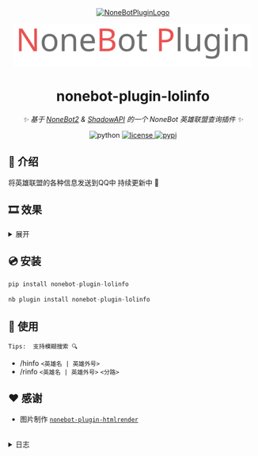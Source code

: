 <div align="center">

<a href="https://v2.nonebot.dev/store">
  <img src="https://raw.githubusercontent.com/A-kirami/nonebot-plugin-template/resources/nbp_logo.png" width="180" height="180" alt="NoneBotPluginLogo">
</a>

<p>
  <img src="https://raw.githubusercontent.com/lgc-NB2Dev/readme/main/template/plugin.svg" alt="NoneBotPluginText">
</p>

# nonebot-plugin-lolinfo

_✨ 基于 [NoneBot2](https://github.com/nonebot/nonebot2) & [ShadowAPI](https://api-dev.shadow403.cn/) 的一个 NoneBot 英雄联盟查询插件 ✨_

<img src="https://img.shields.io/badge/python-3.10+-blue.svg" alt="python">
<a href="./LICENSE">
  <img src="https://img.shields.io/github/license/shadow403/nonebot_plugin_lolinfo.svg" alt="license">
</a>
<a href="https://pypi.python.org/pypi/nonebot_plugin_lolinfo">
  <img src="https://img.shields.io/pypi/v/nonebot_plugin_lolinfo.svg" alt="pypi">
</a>

</div>

## 📖 介绍
将英雄联盟的各种信息发送到QQ中 持续更新中 🚧

## 🎞 效果
<details>
<summary> 展开 </summary>

`/hinfo 塞拉斯`
![](preview/塞拉斯_信息.png)

`/rinfo 塞拉斯 上`
![](preview/塞拉斯_排位.png)

</details>

## 💿 安装
```python
pip install nonebot-plugin-lolinfo
```

```python
nb plugin install nonebot-plugin-lolinfo
```

## 🎁 使用
`Tips:  支持模糊搜索 🔍`
- /hinfo `<英雄名 | 英雄外号>`
- /rinfo `<英雄名 | 英雄外号>` `<分路>`



## ❤ 感谢
- 图片制作 [`nonebot-plugin-htmlrender`](https://github.com/kexue-z/nonebot-plugin-htmlrender)

<br>

<details>
<summary> 日志 </summary>

`v0.1.0` 发布此项目

`v0.1.1` 修改 README.md

`v0.2.0` 整体更新 本地合成图片

`v0.2.1` 更新依赖

`v0.2.2` 更新 `PluginConfig`

`v0.2.3` 更新 `PluginConfig` | 添加异步处理 `httpx.AsyncClient`
